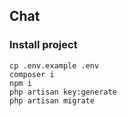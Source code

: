 ## Chat

### Install project
```
cp .env.example .env
composer i
npm i
php artisan key:generate
php artisan migrate
```